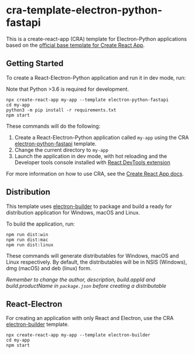 # cra-template-electron-python-fastapi

This is a create-react-app (CRA) template for Electron-Python applications based on the [official base template for Create React App](https://github.com/facebook/create-react-app/tree/master/packages/cra-template).

## Getting Started

To create a React-Electron-Python application and run it in dev mode, run:

Note that Python >3.6 is required for development.

```
npx create-react-app my-app --template electron-python-fastapi
cd my-app
python3 -m pip install -r requirements.txt
npm start
```

These commands will do the following:

1. Create a React-Electron-Python application called `my-app` using the CRA [electron-python-fastapi](https://www.npmjs.com/package/cra-template-electron-python-fastapi) template.
2. Change the current directory to `my-app`
3. Launch the application in dev mode, with hot reloading and the Developer tools console installed with [React DevTools extension](https://github.com/facebook/react/tree/master/packages/react-devtools-extensions)

For more information on how to use CRA, see the [Create React App docs](https://reactjs.org/docs/create-a-new-react-app.html#create-react-app).

## Distribution

This template uses [electron-builder](https://www.electron.build/) to package and build a ready for distribution application for Windows, macOS and Linux.

To build the application, run:

```
npm run dist:win
npm run dist:mac
npm run dist:linux
```

These commands will generate distributables for Windows, macOS and Linux respectively.
By default, the distributables will be in NSIS (Windows), dmg (macOS) and deb (linux) form.

_Remember to change the author, description, build.appId and build.productName in `package.json` before creating a distributable_

## React-Electron

For creating an application with only React and Electron, use the CRA [electron-builder](https://www.npmjs.com/package/cra-template-electron-builder) template.

```
npx create-react-app my-app --template electron-builder
cd my-app
npm start
```
